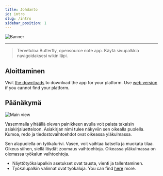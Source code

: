 ```yaml
---
title: Johdanto
id: intro
slug: /intro
sidebar_position: 1
---
```


![Banner](/img/banner.png)

***

> Tervetuloa Butterfly, opensource note app.
> Käytä sivupalkkia navigoidaksesi wikin läpi.

## Aloittaminen

Visit [the downloads](/downloads) to download the app for your platform.
Use [web version](https://butterfly.linwood.dev) if you cannot find your platform.

## Päänäkymä

![Main view](main.png)

Vasemmalla ylhäällä olevan painikkeen avulla voit palata takaisin asiakirjaluetteloon. Asiakirjan nimi tulee näkyviin sen oikealla puolella. Kumoa, redo ja tiedostovaihtoehdot ovat oikeassa yläkulmassa.

Sen alapuolella on työkalurivi. Vasen, voit vaihtaa katsella ja muokata tilaa. Oikeus siihen, siellä löydät zoomaus vaihtoehtoja. Oikeassa yläkulmassa on olemassa työkalun vaihtoehtoja.

- Näyttötyökalupalkin asetukset ovat tausta, vienti ja tallentaminen.
- Työkalupalkin valinnat ovat työkaluja. You can find [here](background) more.
